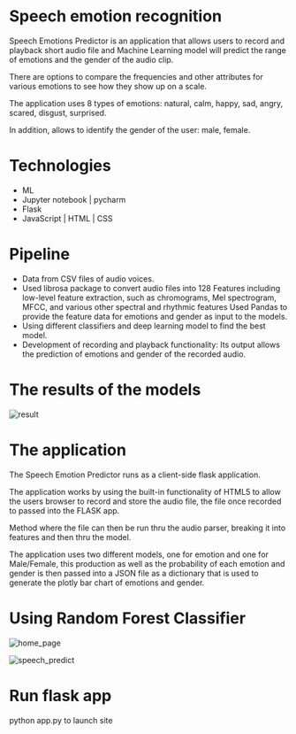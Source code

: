 # Speech emotion recognition
Speech Emotions Predictor is an application that allows users to record and playback short audio file and Machine Learning model will predict the range of emotions and the gender of the audio clip. 

There are options to compare the frequencies and other attributes for various emotions to see how they show up on a scale. 

The application uses 8 types of emotions:
natural, calm, happy, sad, angry, scared, disgust, surprised.

In addition, allows to identify the gender of the user: male, female.

# Technologies
- ML
- Jupyter notebook | pycharm
- Flask
- JavaScript | HTML | CSS

# Pipeline

- Data from CSV files of audio voices.
- Used librosa package to convert audio files into 128 Features including low-level feature extraction, such as chromograms, Mel spectrogram, MFCC, and various other spectral and rhythmic features
Used Pandas to provide the feature data for emotions and gender as input to the models.
- Using different classifiers and deep learning model to find the best model.
- Development of recording and playback functionality: Its output allows the prediction of emotions and gender of the recorded audio.

# The results of the models

![result](https://user-images.githubusercontent.com/63209732/147983364-0288ae98-884d-48b6-8094-41b9990ed750.png)

# The application
The Speech Emotion Predictor runs as a client-side flask application.

The application works by using the built-in functionality of HTML5 to allow the users browser to record and store the audio file, the file once recorded to passed into the FLASK app. 

Method where the file can then be run thru the audio parser, breaking it into features and then thru the model. 

The application uses two different models, one for emotion and one for Male/Female, this production as well as the probability of each emotion and gender is then passed into a JSON file as a dictionary that is used to generate the plotly bar chart of emotions and gender.

# Using Random Forest Classifier
![home_page](https://user-images.githubusercontent.com/63209732/147882296-4597d2d9-9ed8-4c58-a075-cdc669f2b504.png)

![speech_predict](https://user-images.githubusercontent.com/63209732/147885254-50161d0e-0bba-406d-921d-613989a3375d.png)




# Run flask app
python app.py to launch site
